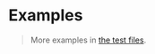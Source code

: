 # Examples

> More examples in [the test files](https://github.com/make-github-pseudonymous-again/js-integer-big-endian/tree/main/test/src).
